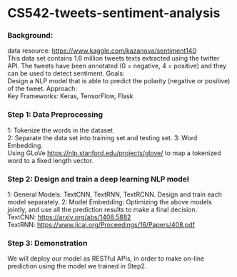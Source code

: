 # CS542-tweets-sentiment-analysis
   
### Background:
data resource: https://www.kaggle.com/kazanova/sentiment140   
This data set contains 1.6 million tweets texts extracted using the twitter API. The tweets have been annotated (0 = negative, 4 = positive) and they can be used to detect sentiment.
Goals:   
Design a NLP model that is able to predict the polarity (negative or positive) of the tweet.
Approach:   
Key Frameworks: Keras, TensorFlow, Flask   

### Step 1: Data Preprocessing
1: Tokenize the words in the dataset.   
2: Separate the data set into training set and testing set. 
3: Word Embedding.   
Using GLoVe https://nlp.stanford.edu/projects/glove/ to map a tokenized word to a fixed length vector.

### Step 2: Design and train a deep learning NLP model
1: General Models: TextCNN, TextRNN, TextRCNN. Design and train each model separately. 
2: Model Embedding: Optimizing the above models jointly, and use all the prediction results to make a final decision.   
TextCNN: https://arxiv.org/abs/1408.5882   
TextRNN: https://www.ijcai.org/Proceedings/16/Papers/408.pdf   

### Step 3: Demonstration
We will deploy our model as RESTful APIs, in order to make on-line prediction using the model we trained in Step2.
